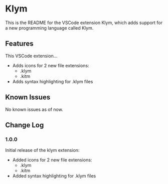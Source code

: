 # Klym
This is the README for the VSCode extension Klym, which adds support for a new programming language called Klym.

## Features

This VSCode extension...

* Adds icons for 2 new file extensions:
  * .klym
  * .kitm
* Adds syntax highlighting for .klym files

## Known Issues

No known issues as of now.

## Change Log

### 1.0.0

Initial release of the klym extension:
* Added icons for 2 new file extensions:
  * .klym
  * .kitm
* Added syntax highlighting for .klym files
